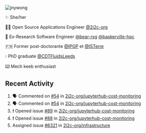 ![jnywong](https://readme-typing-svg.demolab.com/?font=Intel+One+Mono&size=36&duration=3000&pause=1000&color=6bc46d&vCenter=true&width=170&lines=jnywong)

✨ She/her

👩‍💻 Open Source Applications Engineer [@2i2c-org](https://2i2c.org/)

🐻 Ex-Research Software Engineer [@bear-rsg](https://github.com/bear-rsg) [@baskerville-hpc](https://github.com/baskerville-hpc) 

🇫🇷 Former post-doctorante [@IPGP](https://github.com/IPGP) et [@ISTerre](https://www.isterre.fr/) 

💧 PhD graduate [@CDTFluidsLeeds](https://fluid-dynamics.leeds.ac.uk/) 

⌨️ Mech keeb enthusiast 

## Recent Activity 

<!--START_SECTION:activity-->
1. 🗣 Commented on [#54](https://github.com/2i2c-org/jupyterhub-cost-monitoring/issues/54#issuecomment-3455735176) in [2i2c-org/jupyterhub-cost-monitoring](https://github.com/2i2c-org/jupyterhub-cost-monitoring)
2. 🗣 Commented on [#54](https://github.com/2i2c-org/jupyterhub-cost-monitoring/issues/54#issuecomment-3455691892) in [2i2c-org/jupyterhub-cost-monitoring](https://github.com/2i2c-org/jupyterhub-cost-monitoring)
3. ❗ Opened issue [#89](https://github.com/2i2c-org/jupyterhub-cost-monitoring/issues/89) in [2i2c-org/jupyterhub-cost-monitoring](https://github.com/2i2c-org/jupyterhub-cost-monitoring)
4. ❗ Opened issue [#88](https://github.com/2i2c-org/jupyterhub-cost-monitoring/issues/88) in [2i2c-org/jupyterhub-cost-monitoring](https://github.com/2i2c-org/jupyterhub-cost-monitoring)
5.  Assigned issue [#6321](https://github.com/2i2c-org/infrastructure/issues/6321) in [2i2c-org/infrastructure](https://github.com/2i2c-org/infrastructure)
<!--END_SECTION:activity-->
